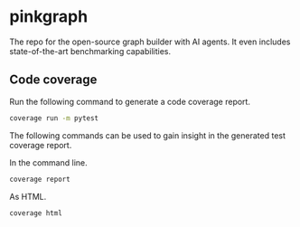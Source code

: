 # pinkgraph
The repo for the open-source graph builder with AI agents. It even includes state-of-the-art benchmarking capabilities.

## Code coverage
Run the following command to generate a code coverage report.
```bash
coverage run -m pytest
```

The following commands can be used to gain insight in the generated test coverage report.

In the command line.
```bash
coverage report
```

As HTML.
```bash
coverage html
```